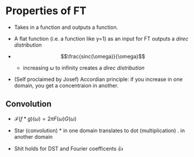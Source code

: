 # Properties of FT
- Takes in a function and outputs a function.

- A flat function (i.e. a function like y=1) as an input for FT outputs a *direc distribution*

- $$\frac{sinc(\omega)}{\omega}$$ 
	- increasing $\omega$ to infinity creates a *direc distribution*

- (Self proclaimed by Josef) Accordian principle: if you increase in one domain, you get a concentraion in another.

## Convolution

- $\mathscr{F}(f * g)(\omega)=2\pi F(\omega)G(\omega)$ 

- Star (convolution) * in one domain translates to dot (multiplication) . in another domain


- Shit holds for DST and Fourier coefficents 👍
